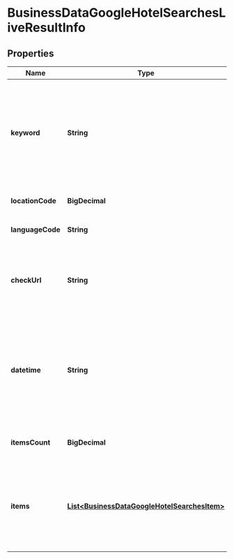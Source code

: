 

# BusinessDataGoogleHotelSearchesLiveResultInfo


## Properties

| Name | Type | Description | Notes |
|------------ | ------------- | ------------- | -------------|
|**keyword** | **String** | keyword received in a POST array keyword is returned with decoded %## (plus character ‘+’ will be decoded to a space character) |  [optional] |
|**locationCode** | **BigDecimal** | location code in a POST array |  [optional] |
|**languageCode** | **String** | language code in a POST array |  [optional] |
|**checkUrl** | **String** | direct URL to search engine results you can use it to make sure that we provided accurate results |  [optional] |
|**datetime** | **String** | date and time when the result was received in the UTC format: “yyyy-mm-dd hh-mm-ss +00:00” example: 2019-11-15 12:57:46 +00:00 |  [optional] |
|**itemsCount** | **BigDecimal** | item types the number of items in the items array |  [optional] |
|**items** | [**List&lt;BusinessDataGoogleHotelSearchesItem&gt;**](BusinessDataGoogleHotelSearchesItem.md) | array of items note: this field always equals null; use it to facilitate integration and ensure interoperability with the Hotel Info endpoint |  [optional] |



